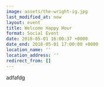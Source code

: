 ```yaml
---
image: assets/the-wright-ig.jpg
last_modified_at: now
layout: event
title: Welcome Happy Hour
format: Social Event
date: 2018-05-01 16:00:37 +0000
date_end: 2018-05-01 17:00:00 +0000
location_name: ''
location_address: ''
redirect_from: []
---
```

adfafdg